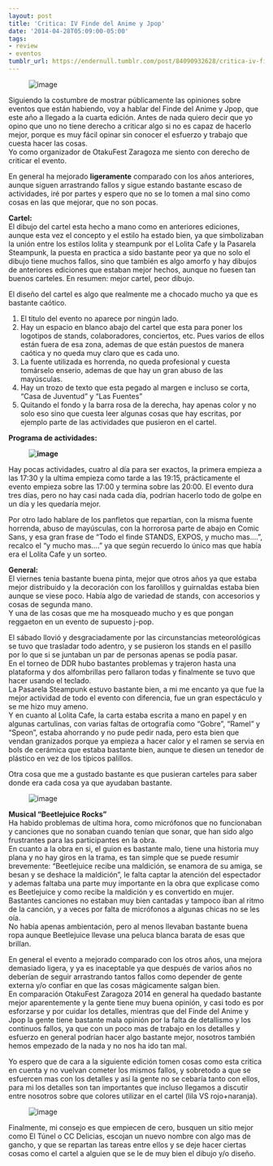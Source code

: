 ```yaml
---
layout: post
title: 'Critica: IV Finde del Anime y Jpop'
date: '2014-04-28T05:09:00-05:00'
tags:
- review
- eventos
tumblr_url: https://endernull.tumblr.com/post/84090932628/critica-iv-finde-del-anime-y-jpop
---
```

<figure class="tmblr-full" data-orig-height="707" data-orig-width="500" data-orig-src="https://64.media.tumblr.com/ccc33700be1eb03534a3ec2540b0928b/tumblr_inline_p2atb7Utyk1r4z7q0_540.jpg"><img src="https://64.media.tumblr.com/6f745c5525bd63e4cf1cebcdfa543bb9/tumblr_inline_pdnj6584XQ1r4z7q0_540.jpg" alt="image" data-orig-height="707" data-orig-width="500" data-orig-src="https://64.media.tumblr.com/ccc33700be1eb03534a3ec2540b0928b/tumblr_inline_p2atb7Utyk1r4z7q0_540.jpg"></figure>

Siguiendo la costumbre de mostrar públicamente las opiniones sobre eventos que están habiendo, voy a hablar del Finde del Anime y Jpop, que este año a llegado a la cuarta edición. Antes de nada quiero decir que yo opino que uno no tiene derecho a criticar algo si no es capaz de hacerlo mejor, porque es muy fácil opinar sin conocer el esfuerzo y trabajo que cuesta hacer las cosas.  
Yo como organizador de OtakuFest Zaragoza me siento con derecho de criticar el evento.

En general ha mejorado **ligeramente** comparado con los años anteriores, aunque siguen arrastrando fallos y sigue estando bastante escaso de actividades, iré por partes y espero que no se lo tomen a mal sino como cosas en las que mejorar, que no son pocas.

**Cartel:**  
El dibujo del cartel esta hecho a mano como en anteriores ediciones, aunque esta vez el concepto y el estilo ha estado bien, ya que simbolizaban la unión entre los estilos lolita y steampunk por el Lolita Cafe y la Pasarela Steampunk, la puesta en practica a sido bastante peor ya que no solo el dibujo tiene muchos fallos, sino que también es algo amorfo y hay dibujos de anteriores ediciones que estaban mejor hechos, aunque no fuesen tan buenos carteles. En resumen: mejor cartel, peor dibujo.

El diseño del cartel es algo que realmente me a chocado mucho ya que es bastante caótico.  
1. El titulo del evento no aparece por ningún lado.  
2. Hay un espacio en blanco abajo del cartel que esta para poner los logotipos de stands, colaboradores, conciertos, etc. Pues varios de ellos están fuera de esa zona, ademas de que están puestos de manera caótica y no queda muy claro que es cada uno.  
3. La fuente utilizada es horrenda, no queda profesional y cuesta tomárselo enserio, ademas de que hay un gran abuso de las mayúsculas.  
4. Hay un trozo de texto que esta pegado al margen e incluso se corta, “Casa de Juventud” y “Las Fuentes”  
5. Quitando el fondo y la barra rosa de la derecha, hay apenas color y no solo eso sino que cuesta leer algunas cosas que hay escritas, por ejemplo parte de las actividades que pusieron en el cartel.

**Programa de actividades:**

**<figure class="tmblr-full" data-orig-height="523" data-orig-width="370" data-orig-src="https://64.media.tumblr.com/044dc97b0ecd046513d506b26b0de048/tumblr_inline_p2atb7PeQp1r4z7q0_540.jpg"><img src="https://64.media.tumblr.com/5e0bd47a7311bc5cbf791a35aa01d549/tumblr_inline_pdnj665AJj1r4z7q0_540.jpg" alt="image" data-orig-height="523" data-orig-width="370" data-orig-src="https://64.media.tumblr.com/044dc97b0ecd046513d506b26b0de048/tumblr_inline_p2atb7PeQp1r4z7q0_540.jpg"></figure>**

Hay pocas actividades, cuatro al día para ser exactos, la primera empieza a las 17:30 y la ultima empieza como tarde a las 19:15, prácticamente el evento empieza sobre las 17:00 y termina sobre las 20:00. El evento dura tres días, pero no hay casi nada cada día, podrían hacerlo todo de golpe en un día y les quedaría mejor.

Por otro lado hablare de los panfletos que repartían, con la misma fuente horrenda, abuso de mayúsculas, con la horrorosa parte de abajo en Comic Sans, y esa gran frase de “Todo el finde STANDS, EXPOS, y mucho mas….”, recalco el “y mucho mas….” ya que según recuerdo lo único mas que había era el Lolita Cafe y un sorteo.

**General:**  
El viernes tenia bastante buena pinta, mejor que otros años ya que estaba mejor distribuido y la decoración con los farolillos y guirnaldas estaba bien aunque se viese poco. Había algo de variedad de stands, con accesorios y cosas de segunda mano.  
Y una de las cosas que me ha mosqueado mucho y es que pongan reggaeton en un evento de supuesto j-pop.

El sábado llovió y desgraciadamente por las circunstancias meteorológicas se tuvo que trasladar todo adentro, y se pusieron los stands en el pasillo por lo que si se juntaban un par de personas apenas se podía pasar.  
En el torneo de DDR hubo bastantes problemas y trajeron hasta una plataforma y dos alfombrillas pero fallaron todas y finalmente se tuvo que hacer usando el teclado.  
La Pasarela Steampunk estuvo bastante bien, a mi me encanto ya que fue la mejor actividad de todo el evento con diferencia, fue un gran espectáculo y se me hizo muy ameno.  
Y en cuanto al Lolita Cafe, la carta estaba escrita a mano en papel y en algunas cartulinas, con varias faltas de ortografía como “Gobre”, “Ramel” y “Speon”, estaba ahorrando y no pude pedir nada, pero esta bien que vendan granizados porque ya empieza a hacer calor y el ramen se servia en bols de cerámica que estaba bastante bien, aunque te diesen un tenedor de plástico en vez de los típicos palillos.

Otra cosa que me a gustado bastante es que pusieran carteles para saber donde era cada cosa ya que ayudaban bastante.

<figure class="tmblr-full" data-orig-height="707" data-orig-width="500" data-orig-src="https://64.media.tumblr.com/bfb2ca1f6395431e2bf01dd6ae2516be/tumblr_inline_p2atb8wy5p1r4z7q0_540.jpg"><img src="https://64.media.tumblr.com/c19835af1f79040d9e3020c728491637/tumblr_inline_pdnj674qNf1r4z7q0_540.jpg" alt="image" data-orig-height="707" data-orig-width="500" data-orig-src="https://64.media.tumblr.com/bfb2ca1f6395431e2bf01dd6ae2516be/tumblr_inline_p2atb8wy5p1r4z7q0_540.jpg"></figure>

**Musical “Beetlejuice Rocks”**  
Ha habido problemas de ultima hora, como micrófonos que no funcionaban y canciones que no sonaban cuando tenían que sonar, que han sido algo frustrantes para las participantes en la obra.  
En cuanto a la obra en si, el guion es bastante malo, tiene una historia muy plana y no hay giros en la trama, es tan simple que se puede resumir brevemente: “Beetlejuice recibe una maldición, se enamora de su amiga, se besan y se deshace la maldición”, le falta captar la atención del espectador y ademas faltaba una parte muy importante en la obra que explicase como es Beetlejuice y como recibe la maldición y es convertido en mujer.  
Bastantes canciones no estaban muy bien cantadas y tampoco iban al ritmo de la canción, y a veces por falta de micrófonos a algunas chicas no se les oía.  
No había apenas ambientación, pero al menos llevaban bastante buena ropa aunque Beetlejuice llevase una peluca blanca barata de esas que brillan.

En general el evento a mejorado comparado con los otros años, una mejora demasiado ligera, y ya es inaceptable ya que después de varios años no deberían de seguir arrastrando tantos fallos como depender de gente externa y/o confiar en que las cosas mágicamente salgan bien.  
En comparación OtakuFest Zaragoza 2014 en general ha quedado bastante mejor aparentemente y la gente tiene muy buena opinión, y casi todo es por esforzarse y por cuidar los detalles, mientras que del Finde del Anime y Jpop la gente tiene bastante mala opinión por la falta de detallismo y los continuos fallos, ya que con un poco mas de trabajo en los detalles y esfuerzo en general podrían hacer algo bastante mejor, nosotros también hemos empezado de la nada y no nos ha ido tan mal.

Yo espero que de cara a la siguiente edición tomen cosas como esta critica en cuenta y no vuelvan cometer los mismos fallos, y sobretodo a que se esfuercen mas con los detalles y así la gente no se cebaría tanto con ellos, para mi los detalles son tan importantes que incluso llegamos a discutir entre nosotros sobre que colores utilizar en el cartel (lila VS rojo+naranja).

<figure class="tmblr-full" data-orig-height="707" data-orig-width="500" data-orig-src="https://64.media.tumblr.com/cc546e0249d8d254d2b746e8f7aaa530/tumblr_inline_p2atb8uCww1r4z7q0_540.jpg"><img src="https://64.media.tumblr.com/b46e31a85147081c2fcac30eaed62ca5/tumblr_inline_pdnj67Vvci1r4z7q0_540.jpg" alt="image" data-orig-height="707" data-orig-width="500" data-orig-src="https://64.media.tumblr.com/cc546e0249d8d254d2b746e8f7aaa530/tumblr_inline_p2atb8uCww1r4z7q0_540.jpg"></figure>

Finalmente, mi consejo es que empiecen de cero, busquen un sitio mejor como El Túnel o CC Delicias, escojan un nuevo nombre con algo mas de gancho, y que se repartan las tareas entre ellos y se deje hacer ciertas cosas como el cartel a alguien que se le de muy bien el dibujo y/o diseño.

